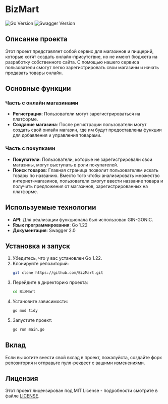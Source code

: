 
# BizMart

![Go Version](https://img.shields.io/badge/Go-1.22-blue)
![Swagger Version](https://img.shields.io/badge/Swagger-2.0-orange)

## Описание проекта
Этот проект представляет собой сервис для магазинов и пиццерий, которые хотят создать онлайн-присутствие, но не имеют бюджета на разработку собственного сайта. С помощью нашего сервиса пользователи смогут легко зарегистрировать свои магазины и начать продавать товары онлайн.

## Основные функции

### Часть с онлайн магазинами
- **Регистрация**: Пользователи могут зарегистрироваться на платформе.
- **Создание магазина**: После регистрации пользователи могут создать свой онлайн магазин, где им будут предоставлены функции для добавления и управления товарами.

### Часть с покупками
- **Покупатели**: Пользователи, которые не зарегистрировали свои магазины, могут выступать в роли покупателей.
- **Поиск товаров**: Главная страница позволит пользователям искать товары по названию. Вместо того чтобы анализировать множество интернет-магазинов, пользователи смогут ввести название товара и получить предложения от магазинов, зарегистрированных на платформе.

## Используемые технологии
- **API**: Для реализации функционала был использован GIN-GONIC.
- **Язык программирования**: Go 1.22
- **Документация**: Swagger 2.0

## Установка и запуск
1. Убедитесь, что у вас установлен Go 1.22.
2. Клонируйте репозиторий:
   ```bash
   git clone https://github.com/BizMart.git
   ```
3. Перейдите в директорию проекта:
   ```bash
   cd BizMart
   ```
4. Установите зависимости:
   ```bash
   go mod tidy
   ```
5. Запустите проект:
   ```bash
   go run main.go
   ```

## Вклад
Если вы хотите внести свой вклад в проект, пожалуйста, создайте форк репозитория и отправьте пулл-реквест с вашими изменениями.

## Лицензия
Этот проект лицензирован под MIT License - подробности смотрите в файле [LICENSE](LICENSE).
